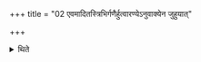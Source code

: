+++
title = "02 एवमादितस्त्रिभिर्गणैर्हुत्वारण्येऽनुवाक्येन जुहुयात्"

+++

<details><summary>थिते</summary>

2. After having offered in this manner with the first three formula-groups he should offer the fourth sacrificial bread for Maruts with the formula group to be studied in forest.   

</details>
